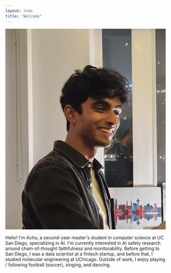 ```yaml
---
layout: home
title: "Welcome"
---
```


![profile pic](images/20250411_223651_Original.jpg "Me, recently")

Hello! I'm Achu, a second-year master's student in computer science at UC San Diego, specializing in AI. I'm currently interested in AI safety research around chain-of-thought faithfulness and monitorability. Before getting to San Diego, I was a data scientist at a fintech startup, and before that, I studied molecular engineering at UChicago. Outside of work, I enjoy playing / following football (soccer), singing, and dancing. 
